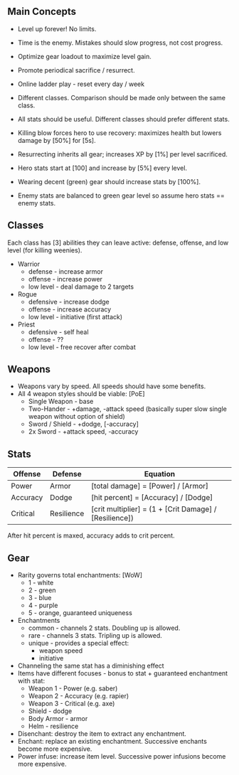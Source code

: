 ## Main Concepts

* Level up forever! No limits.
* Time is the enemy. Mistakes should slow progress, not cost progress.
* Optimize gear loadout to maximize level gain.
* Promote periodical sacrifice / resurrect.
* Online ladder play - reset every day / week
* Different classes.  Comparison should be made only between the same class.
* All stats should be useful. Different classes should prefer different stats.

* Killing blow forces hero to use recovery: maximizes health but lowers damage by [50%] for [5s].
* Resurrecting inherits all gear; increases XP by [1%] per level sacrificed.
* Hero stats start at [100] and increase by [5%] every level.
* Wearing decent (green) gear should increase stats by [100%].
* Enemy stats are balanced to green gear level so assume hero stats == enemy stats.

## Classes

Each class has [3] abilities they can leave active: defense, offense, and low level (for killing weenies).

* Warrior
  * defense - increase armor
  * offense - increase power
  * low level - deal damage to 2 targets
* Rogue
  * defensive - increase dodge
  * offense - increase accuracy
  * low level - initiative (first attack)
* Priest
  * defensive - self heal
  * offense - ??
  * low level - free recover after combat

## Weapons

* Weapons vary by speed.  All speeds should have some benefits.
* All 4 weapon styles should be viable: [PoE]
  * Single Weapon - base
  * Two-Hander - +damage, -attack speed (basically super slow single weapon without option of shield)
  * Sword / Shield - +dodge, [-accuracy]
  * 2x Sword - +attack speed, -accuracy

## Stats

Offense  | Defense    | Equation
-------- | ---------- | --------
Power    | Armor      | [total damage] = [Power] / [Armor]
Accuracy | Dodge      | [hit percent] = [Accuracy] / [Dodge]
Critical | Resilience | [crit multiplier] = (1 + [Crit Damage] / [Resilience])

After hit percent is maxed, accuracy adds to crit percent.

## Gear

* Rarity governs total enchantments: [WoW]
  * 1 - white
  * 2 - green
  * 3 - blue
  * 4 - purple
  * 5 - orange, guaranteed uniqueness
* Enchantments
  * common - channels 2 stats.  Doubling up is allowed.
  * rare - channels 3 stats. Tripling up is allowed.
  * unique - provides a special effect:
    * weapon speed
    * initiative
* Channeling the same stat has a diminishing effect
* Items have different focuses - bonus to stat + guaranteed enchantment with stat:
  * Weapon 1 - Power (e.g. saber)
  * Weapon 2 - Accuracy (e.g. rapier)
  * Weapon 3 - Critical (e.g. axe)
  * Shield - dodge
  * Body Armor - armor
  * Helm - resilience
* Disenchant: destroy the item to extract any enchantment.
* Enchant: replace an existing enchantment.  Successive enchants become more expensive.
* Power infuse: increase item level.  Successive power infusions become more expensive.
